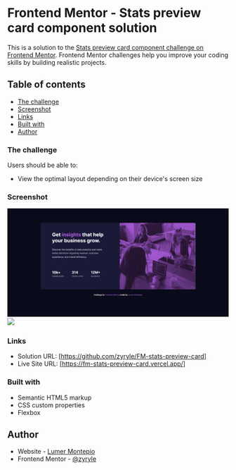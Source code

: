 # Frontend Mentor - Stats preview card component solution

This is a solution to the [Stats preview card component challenge on Frontend Mentor](https://www.frontendmentor.io/challenges/stats-preview-card-component-8JqbgoU62). Frontend Mentor challenges help you improve your coding skills by building realistic projects.

## Table of contents

- [The challenge](#the-challenge)
- [Screenshot](#screenshot)
- [Links](#links)
- [Built with](#built-with)
- [Author](#author)

### The challenge

Users should be able to:

- View the optimal layout depending on their device's screen size

### Screenshot

![](./design/desktop.png)
![](./design/mobile.png)

### Links

- Solution URL: [https://github.com/zyryle/FM-stats-preview-card]
- Live Site URL: [https://fm-stats-preview-card.vercel.app/]

### Built with

- Semantic HTML5 markup
- CSS custom properties
- Flexbox

## Author

- Website - [Lumer Montepio](https://github.com/zyryle/)
- Frontend Mentor - [@zyryle](https://www.frontendmentor.io/profile/zyryle)
